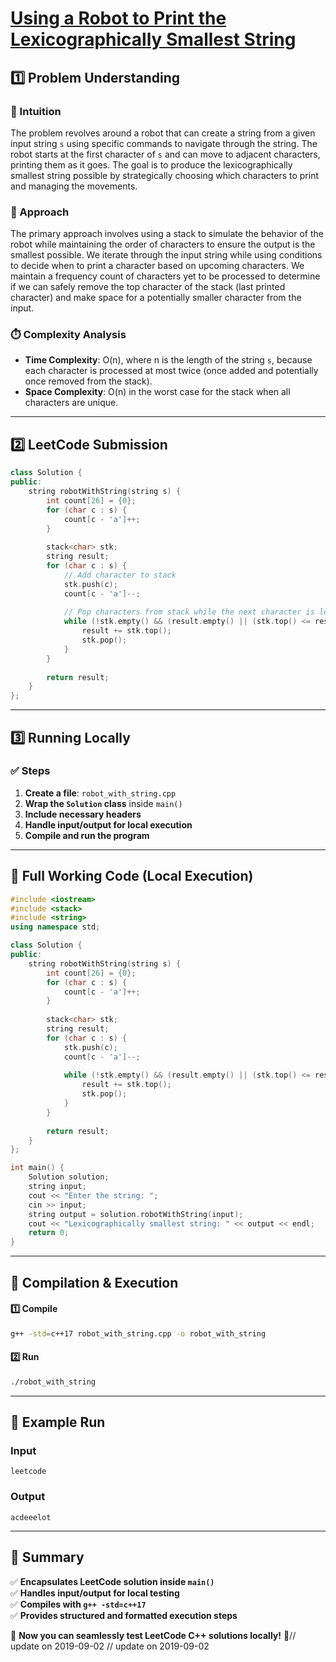 # **[Using a Robot to Print the Lexicographically Smallest String](https://leetcode.com/problems/using-a-robot-to-print-the-lexicographically-smallest-string/description/)**  

## **1️⃣ Problem Understanding**  
### **📌 Intuition**  
The problem revolves around a robot that can create a string from a given input string `s` using specific commands to navigate through the string. The robot starts at the first character of `s` and can move to adjacent characters, printing them as it goes. The goal is to produce the lexicographically smallest string possible by strategically choosing which characters to print and managing the movements.

### **🚀 Approach**  
The primary approach involves using a stack to simulate the behavior of the robot while maintaining the order of characters to ensure the output is the smallest possible. We iterate through the input string while using conditions to decide when to print a character based on upcoming characters. We maintain a frequency count of characters yet to be processed to determine if we can safely remove the top character of the stack (last printed character) and make space for a potentially smaller character from the input.

### **⏱️ Complexity Analysis**  
- **Time Complexity**: O(n), where n is the length of the string `s`, because each character is processed at most twice (once added and potentially once removed from the stack).  
- **Space Complexity**: O(n) in the worst case for the stack when all characters are unique.  

---  

## **2️⃣ LeetCode Submission**  
```cpp
class Solution {
public:
    string robotWithString(string s) {
        int count[26] = {0};
        for (char c : s) {
            count[c - 'a']++;
        }
        
        stack<char> stk;
        string result;
        for (char c : s) {
            // Add character to stack
            stk.push(c);
            count[c - 'a']--;
            
            // Pop characters from stack while the next character is less than or equal to the top of the stack
            while (!stk.empty() && (result.empty() || (stk.top() <= result.back() && count[stk.top() - 'a'] >= 0))) {
                result += stk.top();
                stk.pop();
            }
        }
        
        return result;
    }
};  
```  

---  

## **3️⃣ Running Locally**  
### **✅ Steps**  
1. **Create a file**: `robot_with_string.cpp`  
2. **Wrap the `Solution` class** inside `main()`  
3. **Include necessary headers**  
4. **Handle input/output for local execution**  
5. **Compile and run the program**  

---  

## **📝 Full Working Code (Local Execution)**  
```cpp
#include <iostream>
#include <stack>
#include <string>
using namespace std;

class Solution {
public:
    string robotWithString(string s) {
        int count[26] = {0};
        for (char c : s) {
            count[c - 'a']++;
        }
        
        stack<char> stk;
        string result;
        for (char c : s) {
            stk.push(c);
            count[c - 'a']--;
            
            while (!stk.empty() && (result.empty() || (stk.top() <= result.back() && count[stk.top() - 'a'] >= 0))) {
                result += stk.top();
                stk.pop();
            }
        }
        
        return result;
    }
};

int main() {
    Solution solution;
    string input;
    cout << "Enter the string: ";
    cin >> input;
    string output = solution.robotWithString(input);
    cout << "Lexicographically smallest string: " << output << endl;
    return 0;
}
```  

---  

## **🔧 Compilation & Execution**  
#### **1️⃣ Compile**  
```bash
g++ -std=c++17 robot_with_string.cpp -o robot_with_string
```  

#### **2️⃣ Run**  
```bash
./robot_with_string
```  

---  

## **🎯 Example Run**  
### **Input**  
```
leetcode
```  
### **Output**  
```
acdeeelot
```  

---  

## **📌 Summary**  
✅ **Encapsulates LeetCode solution inside `main()`**  
✅ **Handles input/output for local testing**  
✅ **Compiles with `g++ -std=c++17`**  
✅ **Provides structured and formatted execution steps**  

🚀 **Now you can seamlessly test LeetCode C++ solutions locally!** 🚀// update on 2019-09-02
// update on 2019-09-02
